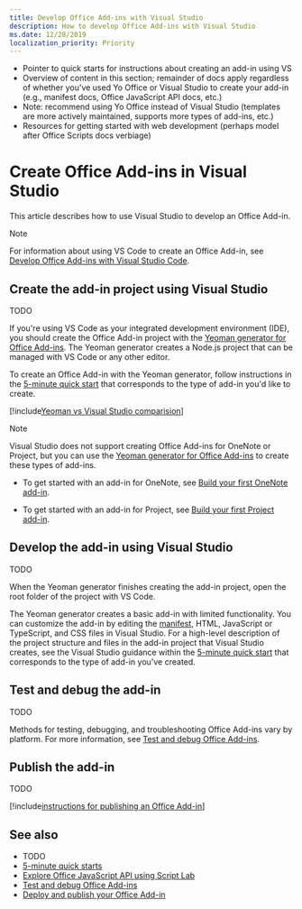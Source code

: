 ```yaml
---
title: Develop Office Add-ins with Visual Studio
description: How to develop Office Add-ins with Visual Studio
ms.date: 12/28/2019
localization_priority: Priority
---
```


- Pointer to quick starts for instructions about creating an add-in using VS
- Overview of content in this section; remainder of docs apply regardless of whether you've used Yo Office or Visual Studio to create your add-in (e.g., manifest docs, Office JavaScript API docs, etc.)
- Note: recommend using Yo Office instead of Visual Studio (templates are more actively maintained, supports more types of add-ins, etc.)
- Resources for getting started with web development (perhaps model after Office Scripts docs verbiage)

# Create Office Add-ins in Visual Studio

This article describes how to use Visual Studio to develop an Office Add-in.

> [!NOTE]
> For information about using VS Code to create an Office Add-in, see [Develop Office Add-ins with Visual Studio Code](develop-add-ins-vscode.md).

## Create the add-in project using Visual Studio

TODO

If you're using VS Code as your integrated development environment (IDE), you should create the Office Add-in project with the [Yeoman generator for Office Add-ins](https://github.com/OfficeDev/generator-office). The Yeoman generator creates a Node.js project that can be managed with VS Code or any other editor. 

To create an Office Add-in with the Yeoman generator, follow instructions in the [5-minute quick start](../index.md) that corresponds to the type of add-in you'd like to create.

[!include[Yeoman vs Visual Studio comparision](../includes/yeoman-generator-recommendation.md)]

> [!NOTE]
> Visual Studio does not support creating Office Add-ins for OneNote or Project, but you can use the [Yeoman generator for Office Add-ins](https://github.com/OfficeDev/generator-office) to create these types of add-ins.
> - To get started with an add-in for OneNote, see [Build your first OneNote add-in](../quickstarts/onenote-quickstart.md).
>
> - To get started with an add-in for Project, see [Build your first Project add-in](../quickstarts/project-quickstart.md).

## Develop the add-in using Visual Studio

TODO

When the Yeoman generator finishes creating the add-in project, open the root folder of the project with VS Code. 

The Yeoman generator creates a basic add-in with limited functionality. You can customize the add-in by editing the [manifest](add-in-manifests.md), HTML, JavaScript or TypeScript, and CSS files in Visual Studio. For a high-level description of the project structure and files in the add-in project that Visual Studio creates, see the Visual Studio guidance within the [5-minute quick start](../index.md) that corresponds to the type of add-in you've created.

## Test and debug the add-in

TODO

Methods for testing, debugging, and troubleshooting Office Add-ins vary by platform. For more information, see [Test and debug Office Add-ins](../testing/test-debug-office-add-ins.md).

## Publish the add-in

TODO

[!include[instructions for publishing an Office Add-in](../includes/publish-add-in.md)]

## See also

- TODO
- [5-minute quick starts](../index.md)
- [Explore Office JavaScript API using Script Lab](../overview/explore-with-script-lab.md)
- [Test and debug Office Add-ins](../testing/test-debug-office-add-ins.md)
- [Deploy and publish your Office Add-in](../publish/publish.md)